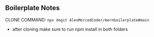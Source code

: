 ## Boilerplate Notes

CLONE COMMAND: `npx degit AlexMercedCoder/mernboilerplate#main`

- after cloning make sure to run npm install in both folders